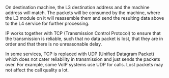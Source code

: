 On destination machine, the L3 destination address and the machine address will match. The packets will be consumed by the machine, where the L3 module on it will reassemble them and send the resulting data above to the L4 service for further processing.


IP works together with TCP (Transmission Control Protocol) to ensure that the transmission is reliable, such that no data packet is lost, that they are in order and that there is no unreasonable delay.

In some services, TCP is replaced with UDP (Unified Datagram Packet) which does not cater reliability in transmission and just sends the packets over. For example, some VoIP systems use UDP for calls. Lost packets may not affect the call quality a lot.

